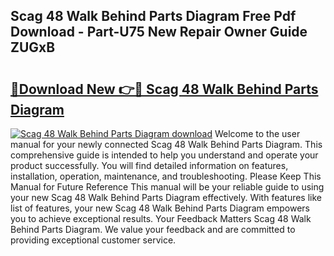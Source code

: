 ## Scag 48 Walk Behind Parts Diagram Free Pdf Download - Part-U75 New Repair Owner Guide ZUGxB

# <h2><a href="http://dfsyv6.blite.top/?on=Scag+48+Walk+Behind+Parts+Diagram">🔗Download New 👉🔴 Scag 48 Walk Behind Parts Diagram</a></h2>

[![Scag 48 Walk Behind Parts Diagram download](https://i.imgur.com/lujVjoI.png)](http://dfsyv6.blite.top/?on=Scag+48+Walk+Behind+Parts+Diagram)
Welcome to the user manual for your newly connected Scag 48 Walk Behind Parts Diagram. This comprehensive guide is intended to help you understand and operate your product successfully. You will find detailed information on features, installation, operation, maintenance, and troubleshooting. Please Keep This Manual for Future Reference This manual will be your reliable guide to using your new Scag 48 Walk Behind Parts Diagram effectively. With features like list of features, your new Scag 48 Walk Behind Parts Diagram empowers you to achieve exceptional results. Your Feedback Matters Scag 48 Walk Behind Parts Diagram. We value your feedback and are committed to providing exceptional customer service.
